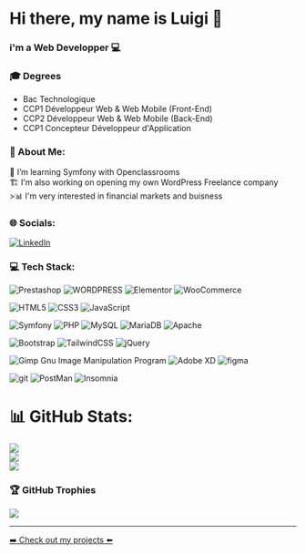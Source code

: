 # Hi there, my name is Luigi 👋
### i'm a Web Developper 💻

### 🎓 Degrees
- Bac Technologique
- CCP1 Développeur Web & Web Mobile (Front-End)
- CCP2 Développeur Web & Web Mobile (Back-End)
- CCP1 Concepteur Développeur d'Application

### 💫 About Me:
🔭 I’m learning Symfony with Openclassrooms<br>🏗️ I'm also working on opening my own WordPress Freelance company<br>>📊 I'm very interested in financial markets and buisness
### 🌐 Socials:
[![LinkedIn](https://img.shields.io/badge/LinkedIn-%230077B5.svg?logo=linkedin&logoColor=white)](https://linkedin.com/in/luigi-gdm/) 


### 💻 Tech Stack:

![Prestashop](https://img.shields.io/badge/prestashop-920000?style=for-the-badge&logo=prestashop&logoColor=white) ![WORDPRESS](https://img.shields.io/badge/Wordpress-920000?style=for-the-badge&logo=wordpress&logoColor=white) ![Elementor](https://img.shields.io/static/v1?style=for-the-badge&message=Elementor&color=920000&logo=Elementor&logoColor=white&label=) ![WooCommerce](https://img.shields.io/badge/WooCommerce-920000?style=for-the-badge&logo=woo&logoColor=white)


![HTML5](https://img.shields.io/badge/html5-925700?style=for-the-badge&logo=html5&logoColor=white) ![CSS3](https://img.shields.io/badge/css3-925700?style=for-the-badge&logo=css3&logoColor=white) ![JavaScript](https://img.shields.io/badge/javascript-925700?style=for-the-badge&logo=javascript&logoColor=white)

![Symfony](https://img.shields.io/badge/Symfony-928D00?style=for-the-badge&logo=Symfony&logoColor=white) ![PHP](https://img.shields.io/badge/php-928D00?style=for-the-badge&logo=php&logoColor=white) ![MySQL](https://img.shields.io/badge/mysql-928D00?style=for-the-badge&logo=mysql&logoColor=white) ![MariaDB](https://img.shields.io/badge/MariaDB-928D00?style=for-the-badge&logo=mariadb&logoColor=white) ![Apache](https://img.shields.io/badge/Apache-928D00?style=for-the-badge&logo=Apache&logoColor=white) 

![Bootstrap](https://img.shields.io/badge/bootstrap-009217?style=for-the-badge&logo=bootstrap&logoColor=white) ![TailwindCSS](https://img.shields.io/badge/tailwindcss-009217?style=for-the-badge&logo=tailwind-css&logoColor=white) ![jQuery](https://img.shields.io/badge/jquery-009217?style=for-the-badge&logo=jquery&logoColor=white)

![Gimp Gnu Image Manipulation Program](https://img.shields.io/badge/Gimp-008692?style=for-the-badge&logo=gimp&logoColor=FFFFFF) ![Adobe XD](https://img.shields.io/badge/Adobe%20XD-008692?style=for-the-badge&logo=Adobe%20XD&logoColor=white) ![figma](https://img.shields.io/badge/Figma-008692?style=for-the-badge&logo=figma&logoColor=white)

![git](https://img.shields.io/badge/GIT-020092?style=for-the-badge&logo=git&logoColor=white) ![PostMan](https://img.shields.io/badge/Postman-020092?style=for-the-badge&logo=Postman&logoColor=white) ![Insomnia](https://img.shields.io/badge/Insomnia-020092?style=for-the-badge&logo=Insomnia&logoColor=white)

# 📊 GitHub Stats:

![](https://github-readme-stats-git-masterrstaa-rickstaa.vercel.app/api?username=LuigiG34&theme=dark&hide_border=false&include_all_commits=true&count_private=true)<br/>
![](https://github-readme-streak-stats.herokuapp.com/?user=LuigiG34&theme=dark&hide_border=false)<br/>
![](https://github-readme-stats-git-masterrstaa-rickstaa.vercel.app/api/top-langs/?username=LuigiG34&theme=dark&hide_border=false&include_all_commits=true&count_private=true&layout=compact)


### 🏆 GitHub Trophies
![](https://github-profile-trophy.vercel.app/?username=LuigiG34&theme=radical&no-frame=true&no-bg=false&margin-w=4)

---

<p><a href="https://luigig34.github.io/my-portfolio/" target="_blank" rel="noreferrer">➡️ Check out my projects ⬅️</a></p>

